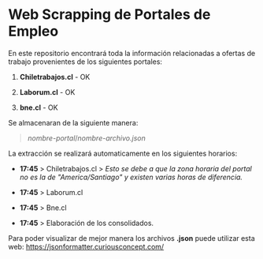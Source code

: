 # Web Scrapping de Portales de Empleo

En este repositorio encontrará toda la información relacionadas a ofertas de trabajo provenientes de los siguientes portales:

1. **Chiletrabajos.cl** - OK

2. **Laborum.cl** - OK

3. **bne.cl** - OK

Se almacenaran de la siguiente manera:

> *nombre-portal*/*nombre-archivo.json*

La extracción se realizará automaticamente en los siguientes horarios:

* **17:45** > Chiletrabajos.cl > *Esto se debe a que la zona horaria del portal no es la de "America/Santiago" y existen varias horas de diferencia.*

* **17:45** > Laborum.cl 

* **17:45** > Bne.cl

* **17:45** > Elaboración de los consolidados.

Para poder visualizar de mejor manera los archivos **.json** puede utilizar esta web: https://jsonformatter.curiousconcept.com/
